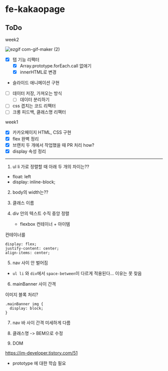 # fe-kakaopage

## ToDo

week2

![ezgif com-gif-maker (2)](https://user-images.githubusercontent.com/68533016/155253767-995e99e5-aed1-4883-991c-c399a27615cb.gif)

- [x] 탭 기능 리팩터
  - [x] Array.prototype.forEach.call 없애기
  - [x] innerHTML로 변경
- 슬라이드 애니메이션 구현
- [ ] 데이터 저장, 가져오는 방식
  - [ ] 데이터 분리하기
- [ ] css 겹치는 코드 리팩터
- [ ] 크롱 피드백, 클래스명 리팩터

week1

- [x] 카카오페이지 HTML, CSS 구현
- [x] flex 완벽 정리
- [x] 브랜치 두 개에서 작업했을 때 PR 처리 how?
- [x] display 속성 정리

---

1. ul li 가로 정렬할 때 아래 두 개의 차이는??

- float: left
- display: inline-block;

2. body의 width는??
3. 클래스 이름
4. div 안의 텍스트 수직 중앙 정렬

   - flexbox 컨테이너 + 아이템

컨테이너를

```
display: flex;
justify-content: center;
align-items: center;
```

5. nav 사이 안 벌어짐

- `ul li` 와 `div`에서 `space-between`이 다르게 적용된다... 이유는 못 찾음

6. mainBanner 사이 간격

이미지 블록 처리?

```
.mainBanner img {
  display: block;
}
```

7. nav 바 사이 간격 미세하게 다름

8. 클래스명 -> BEM으로 수정

9. DOM

https://im-developer.tistory.com/51

- prototype 에 대한 학습 필요
